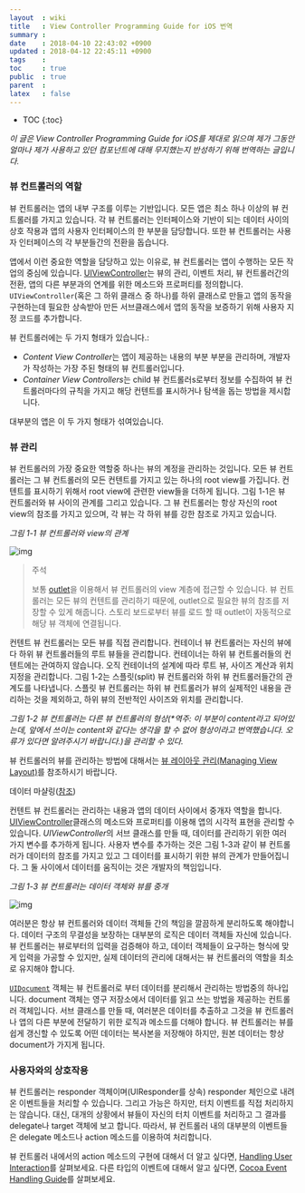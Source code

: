 ```yaml
---
layout  : wiki
title   : View Controller Programming Guide for iOS 번역
summary : 
date    : 2018-04-10 22:43:02 +0900
updated : 2018-04-12 22:45:11 +0900
tags    : 
toc     : true
public  : true
parent  : 
latex   : false
---
```

* TOC
{:toc}

*이 글은 View Controller Programming Guide for iOS를 제대로 읽으며 제가 그동안 얼마나 제가 사용하고 있던 컴포넌트에 대해 무지했는지 반성하기 위해 번역하는 글입니다.*

### 뷰 컨트롤러의 역할

뷰 컨트롤러는 앱의 내부 구조를 이루는 기반입니다. 모든 앱은 최소 하나 이상의 뷰 컨트롤러를 가지고 있습니다. 각 뷰 컨트롤러는 인터페이스와 기반이 되는 데이터 사이의 상호 작용과 앱의 사용자 인터페이스의 한 부분을 담당합니다. 또한 뷰 컨트롤러는 사용자 인터페이스의 각 부분들간의 전환을 돕습니다.

앱에서 이런 중요한 역할을 담당하고 있는 이유로, 뷰 컨트롤러는 앱이 수행하는 모든 작업의 중심에 있습니다. [UIViewController](https://developer.apple.com/documentation/uikit/uiviewcontroller)는 뷰의 관리, 이벤트 처리, 뷰 컨트롤러간의 전환, 앱의 다른 부분과의 연계를 위한 메소드와 프로퍼티를 정의합니다. `UIViewController`(혹은 그 하위 클래스 중 하나)를 하위 클래스로 만들고 앱의 동작을 구현하는데 필요한 상속받아 만든 서브클래스에서 앱의 동작을 보증하기 위해 사용자 지정 코드를 추가합니다.

뷰 컨트롤러에는 두 가지 형태가 있습니다.:

- *Content View Controller*는 앱이 제공하는 내용의 부분 부분을 관리하며, 개발자가 작성하는 가장 주된 형태의 뷰 컨트롤러입니다.
- *Container View Controllers*는 child 뷰 컨트롤러s로부터 정보를 수집하여 뷰 컨트롤러마다의 규칙을 가지고 해당 컨텐트를 표시하거나 탐색을 돕는 방법을 제시합니다.

대부분의 앱은 이 두 가지 형태가 섞여있습니다.

### 뷰 관리

뷰 컨트롤러의 가장 중요한 역할중 하나는 뷰의 계정을 관리하는 것입니다. 모든 뷰 컨트롤러는 그 뷰 컨트롤러의 모든 컨텐트를 가지고 있는 하나의 root view를 가집니다. 컨텐트를 표시하기 위해서 root view에 관련한 view들을 더하게 됩니다. 그림 1-1은 뷰 컨트롤러와 뷰 사이의 관계를 그리고 있습니다. 그 뷰 컨트롤러는 항상 자신의 root view의 참조를 가지고 있으며, 각 뷰는 각 하위 뷰를 강한 참조로 가지고 있습니다.

*그림 1-1 뷰 컨트롤러와 view의 관계*

![img](https://developer.apple.com/library/content/featuredarticles/ViewControllerPGforiPhoneOS/Art/VCPG_ControllerHierarchy_fig_1-1_2x.png)

> 주석
>
> 보통 [outlet](https://developer.apple.com/library/content/documentation/General/Conceptual/Devpedia-CocoaApp/Outlet.html#//apple_ref/doc/uid/TP40009071-CH4)을 이용해서 뷰 컨트롤러의 view 계층에 접근할 수 있습니다. 뷰 컨트롤러는 모든 뷰의 컨텐트를 관리하기 때문에, outlet으로 필요한 뷰의 참조를 저장할 수 있게 해줍니다. 스토리 보드로부터 뷰를 로드 할 때 outlet이 자동적으로 해당 뷰 객체에 연결됩니다.

컨텐트 뷰 컨트롤러는 모든 뷰를 직접 관리합니다. 컨테이너 뷰 컨트롤러는 자신의 뷰에다 하위 뷰 컨트롤러들의 루트 뷰들을 관리합니다. 컨테이너는 하위 뷰 컨트롤러들의 컨텐트에는 관여하지 않습니다. 오직 컨테이너의 설계에 따라 루트 뷰, 사이즈 계산과 위치 지정을 관리합니다. 그림 1-2는 스플릿(split) 뷰 컨트롤러와 하위 뷰 컨트롤러들간의 관계도를 나타냅니다. 스플릿 뷰 컨트롤러는 하위 뷰 컨트롤러가 뷰의 실제적인 내용을 관리하는 것을 제외하고, 하위 뷰의 전반적인 사이즈와 위치를 관리합니다.

*그림 1-2 뷰 컨트롤러는 다른 뷰 컨트롤러의 형상(\*역주: 이 부분이 content라고 되어있는데, 앞에서 쓰이는 content와 같다는 생각을 할 수 없어 형상이라고 번역했습니다. 오류가 있다면 알려주시기 바랍니다.)을 관리할 수 있다.*

뷰 컨트롤러의 뷰를 관리하는 방법에 대해서는 [뷰 레이아웃 관리(Managing View Layout)](https://developer.apple.com/library/content/featuredarticles/ViewControllerPGforiPhoneOS/DefiningYourSubclass.html#//apple_ref/doc/uid/TP40007457-CH7-SW6)를 참조하시기 바랍니다.

데이터 마샬링([참조](https://ko.wikipedia.org/wiki/%EB%A7%88%EC%83%AC%EB%A7%81_(%EC%BB%B4%ED%93%A8%ED%84%B0_%EA%B3%BC%ED%95%99)))

컨텐트 뷰 컨트롤러는 관리하는 내용과 앱의 데이터 사이에서 중개자 역할을 합니다. [UIViewController](https://translate.googleusercontent.com/translate_c?act=url&depth=1&hl=ko&ie=UTF8&prev=_t&rurl=translate.google.com&sl=en&sp=nmt4&tl=ko&u=https://developer.apple.com/documentation/uikit/uiviewcontroller&xid=25657,15700023,15700105,15700124,15700149,15700168,15700201&usg=ALkJrhh1Acmte_kb4l0PPv88dOkCecHTcw)클래스의 메소드와 프로퍼티를 이용해 앱의 시각적 표현을 관리할 수 있습니다. *UIViewController*의 서브 클래스를 만들 때, 데이터를 관리하기 위한 여러 가지 변수를 추가하게 됩니다. 사용자 변수를 추가하는 것은 그림 1-3과 같이 뷰 컨트롤러가 데이터의 참조를 가지고 있고 그 데이터를 표시하기 위한 뷰의 관계가 만들어집니다. 그 둘 사이에서 데이터를 움직이는 것은 개발자의 책임입니다.

*그림 1-3 뷰 컨트롤러는 데이터 객체와 뷰를 중개*

![img](https://developer.apple.com/library/content/featuredarticles/ViewControllerPGforiPhoneOS/Art/VCPG_CustomSubclasses_fig_1-3_2x.png) 

여러분은 항상 뷰 컨트롤러와 데이터 객체들 간의 책임을 깔끔하게 분리하도록 해야합니다. 데이터 구조의 무결성을 보장하는 대부분의 로직은 데이터 객체들 자신에 있습니다. 뷰 컨트롤러는 뷰로부터의 입력을 검증해야 하고, 데이터 객체들이 요구하는 형식에 맞게 입력을 가공할 수 있지만, 실제 데이터의 관리에 대해서는 뷰 컨트롤러의 역할을 최소로 유지해야 합니다.

[`UIDocument`](https://developer.apple.com/documentation/uikit/uidocument ) 객체는 뷰 컨트롤러로 부터 데이터를 분리해서 관리하는 방법중의 하나입니다. document 객체는 영구 저장소에서 데이터를 읽고 쓰는 방법을 제공하는 컨트롤러 객체입니다. 서브 클래스를 만들 때, 여러분은 데이터를 추출하고 그것을 뷰 컨트롤러나 앱의 다른 부분에 전달하기 위한 로직과 메소드를 더해야 합니다. 뷰 컨트롤러는 뷰를 쉽게 갱신할 수 있도록 어떤 데이터는 복사본을 저장해야 하지만, 원본 데이터는 항상 document가 가지게 됩니다.

### 사용자와의 상호작용
뷰 컨트롤러는 responder 객체이며(UIResponder를 상속) responder 체인으로 내려온 이벤트들을 처리할 수 있습니다. 그리고 가능은 하지만, 터치 이벤트를 직접 처리하지는 않습니다. 대신, 대개의 상황에서 뷰들이 자신의 터치 이벤트를 처리하고 그 결과를 delegate나 target 객체에 보고 합니다. 따라서, 뷰 컨트롤러 내의 대부분의 이벤트들은 delegate 메소드나 action 메소드를 이용하여 처리합니다.

뷰 컨트롤러 내에서의 action 메소드의 구현에 대해서 더 알고 싶다면, [Handling User Interaction](https://developer.apple.com/library/content/featuredarticles/ViewControllerPGforiPhoneOS/DefiningYourSubclass.html#//apple_ref/doc/uid/TP40007457-CH7-SW11 )를 살펴보세요. 다른 타입의 이벤트에 대해서 알고 싶다면, [Cocoa Event Handling Guide](https://developer.apple.com/library/content/documentation/Cocoa/Conceptual/EventOverview/Introduction/Introduction.html#//apple_ref/doc/uid/10000060i )를 살펴보세요.

